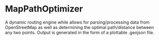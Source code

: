 # MapPathOptimizer
A dynamic routing engine while allows for parsing/processing data from OpenStreetMap as well as determining the optimal path/distance between any two points. Output is generated in the form of a plottable .geojson file.
